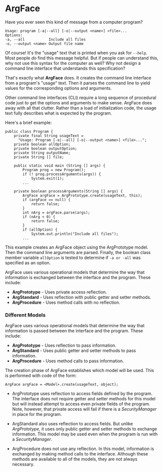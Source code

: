 
ArgFace
===
Have you ever seen this kind of message from a computer program?

    Usage: program [-a|--all] [-o|--output <name>] <file>...
    Options:
    -a, --all           Include all files
    -o, --output <name> Output file name

Of course!
It's the "usage" text that is printed when you ask for `--help`.
Most people *do* find this message helpful.
But if people can understand this, why not use this syntax for the computer as well?
Why not design a command line interface that understands this specification?

That's exactly what **ArgFace** does.
It creates the command line interface from a program's "usage" text.
Then it parses the command line to yield values for the corresponding options and arguments.

Other command line interfaces (CLI) require a long sequence of procedural code
just to get the options and arguments to make sense.
ArgFace does away with all that clutter.
Rather than a load of initialization code, the usage text fully describes what is expected by the program.

Here's a brief example:

    public class Program {
    	private final String usageText =
    	  "Usage: Program [-a|--all] [-o|--output <name>] <file>...";
    	private boolean allOption;
    	private boolean outputOption;
    	private String outputName;
    	private String [] file;
    	
		public static void main (String [] args) {
      		Program prog = new Program();
      		if (! prog.processArguments(args)) {
      			System.exit(1);
			...
     
     	private boolean processArguments(String [] args) {
			ArgFace argFace = ArgPrototype.create(usageText, this);
			if (argFace == null) {
           		return false;
			}
			int nArg = argFace.parse(args);
			if (nArg < 0) {
				return false;
			}
      		if (allOption) {
				System.out.println("Include all files");
			...

This example creates an ArgFace object using the ArgPrototype model.
Then the command line arguments are parsed.
Finally, the boolean class member variable `allOption` is tested
to determine if `-a or -all` was specified as an option.

ArgFace uses various operational models that determine the way that information
is exchanged between the interface and the program.
These include:
* **ArgPrototype** - Uses private access reflection.
* **ArgStandard** - Uses reflection with public getter and setter methods.
* **ArgProcedure** - Uses method calls with no reflection.

### Different Models
ArgFace uses various operational models that determine the way that information is passed
between the interface and the program. These include:
* **ArgPrototype** - Uses reflection to pass information.
* **ArgStandard** - Uses public getter and setter methods to pass information.
* **ArgProcedure** - Uses method calls to pass information.

The creation phase of ArgFace establishes which model will be used.
This is performed with code of the form:

    ArgFace argFace = <Model>.create(usageText, object);

* ArgPrototype uses reflection to access fields defined by the program.
The interface does not require getter and setter methods for this model but will
instead attempt to access even private fields of the program. Note, however, that
private access will fail if there is a *SecurityManager* in place for the program.

* ArgStandard also uses reflection to access fields. But unlike *ArgPrototype*, it
uses only public getter and setter methods to exchange information. This model may
be used even when the program is run with a *SecurityManager*.

* ArgProcedure does not use any reflection. In this model, information is exchanged
by making method calls to the interface. Although these methods are available to all
of the models, they are not always necessary.


